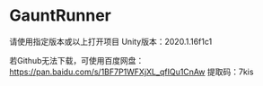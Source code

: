 # GauntRunner

请使用指定版本或以上打开项目
Unity版本：2020.1.16f1c1

若Github无法下载，可使用百度网盘：
https://pan.baidu.com/s/1BF7P1WFXjXL_qfIQu1CnAw    提取码：7kis

